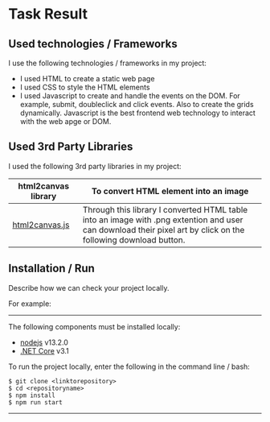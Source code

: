 # Task Result

## Used technologies / Frameworks

I use the following technologies / frameworks in my project:

* I used HTML to create a static web page
* I used CSS to style the HTML elements
* I used Javascript to create and handle the events on the DOM. For example, submit, doubleclick and click events. Also to create
  the grids dynamically. Javascript is the best frontend web technology to interact with the web apge or DOM.

## Used 3rd Party Libraries

I used the following 3rd party libraries in my project:

html2canvas library | To convert HTML element into an image
--- | ---
[html2canvas.js](https://html2canvas.hertzen.com/) | Through this library I converted HTML table into an image with .png extention and user can download their pixel art by click on the following download button.

## Installation / Run

Describe how we can check your project locally.

For example:

---

The following components must be installed locally:

- [nodejs](https://nodejs.org/en/) v13.2.0
- [.NET Core](https://dotnet.microsoft.com/download) v3.1

To run the project locally, enter the following in the command line / bash:

```console
$ git clone <linktorepository>
$ cd <repositoryname>
$ npm install
$ npm run start
```
---
